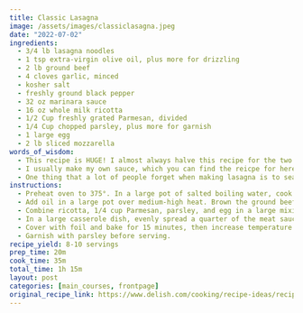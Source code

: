 ```yaml
---
title: Classic Lasagna
image: /assets/images/classiclasagna.jpeg
date: "2022-07-02"
ingredients:
  - 3/4 lb lasagna noodles
  - 1 tsp extra-virgin olive oil, plus more for drizzling
  - 2 lb ground beef
  - 4 cloves garlic, minced
  - kosher salt
  - freshly ground black pepper
  - 32 oz marinara sauce
  - 16 oz whole milk ricotta
  - 1/2 Cup freshly grated Parmesan, divided
  - 1/4 Cup chopped parsley, plus more for garnish
  - 1 large egg
  - 2 lb sliced mozzarella
words_of_wisdom:
  - This recipe is HUGE! I almost always halve this recipe for the two of us and it is a very generous 4 portions. Whether or not you halve it, be sure to overestimate the size of the dish you assemble the lasagna into, rather than underestimate. (This is mostly a note for myself because I always get to the end and have more sauce leftover than what I can fit in my pan.)
  - I usually make my own sauce, which you can find the reicpe for here (remember to put link in to recipe once it's up and if you're reading this and you're not Amy or Lorea pretend you don't see this), but it's absolutely not a requirement. Feel free to use your favorite store bought sauce to save some time and labor.
  - One thing that a lot of people forget when making lasagna is to season your ricotta mixture. Ricotta on its own does not have a strong flavor, so salt ad pepper are a must (but I usually add a dash of garlic powder as well).
instructions:
  - Preheat oven to 375°. In a large pot of salted boiling water, cook pasta according to package directions until al dente, less 2 minutes. Drain and drizzle a bit of olive oil to prevent noodles from sticking together. Lay noodles out flat on a parchment covered cookie sheet for easier handling later.
  - Add oil in a large pot over medium-high heat. Brown the ground beef, then remove from heat and drain fat. Return beef to skillet, add garlic and oregano,then cook over medium heat, continually stirring for 1 minute or until herbs are fragrant. Season with salt and pepper, then add sauce and stir until warmed through.
  - Combine ricotta, 1/4 cup Parmesan, parsley, and egg in a large mixing bowl and season with salt and pepper. Set aside.
  - In a large casserole dish, evenly spread a quarter of the meat sauce across the bottom of the dish. In this order, add a single layer of lasagna noodles, a layer of ricotta mixture, a single layer of mozzarella, and a layer of sauce. Repeat layers, topping the last layer of noodles with meat sauce, Parmesan, and mozzarella.
  - Cover with foil and bake for 15 minutes, then increase temperature to 400° and bake uncovered for 18 to 20 minutes.
  - Garnish with parsley before serving.
recipe_yield: 8-10 servings
prep_time: 20m
cook_time: 35m
total_time: 1h 15m
layout: post
categories: [main_courses, frontpage]
original_recipe_link: https://www.delish.com/cooking/recipe-ideas/recipes/a51337/classic-lasagna-recipe/
---
```

